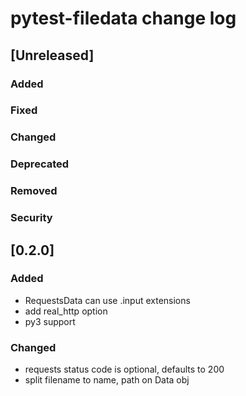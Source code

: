 
# pytest-filedata change log

## [Unreleased]
### Added
### Fixed
### Changed
### Deprecated
### Removed
### Security


## [0.2.0]
### Added
- RequestsData can use .input extensions
- add real_http option
- py3 support

### Changed
- requests status code is optional, defaults to 200
- split filename to name, path on Data obj
